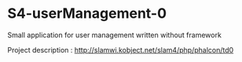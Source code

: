 # S4-userManagement-0
Small application for user management written without framework

Project description : http://slamwi.kobject.net/slam4/php/phalcon/td0
